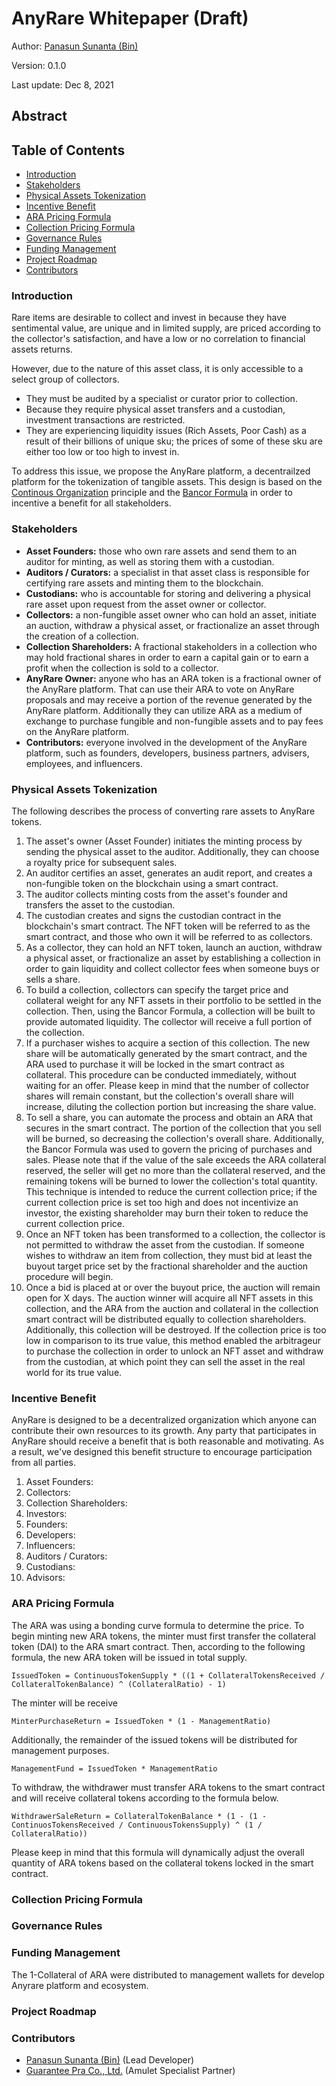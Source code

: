 # AnyRare Whitepaper (Draft)

Author: [Panasun Sunanta (Bin)](mailto:panasun@i17.co)

Version: 0.1.0

Last update: Dec 8, 2021

## Abstract

## Table of Contents
- [Introduction](#introduction)
- [Stakeholders](#stakeholders)
- [Physical Assets Tokenization](#physical-assets-tokenization)
- [Incentive Benefit](#incentive-benefit)
- [ARA Pricing Formula](#ara-pricing-formula)
- [Collection Pricing Formula](#collection-pricing-formula)
- [Governance Rules](#governance-rules)
- [Funding Management](#funding-management)
- [Project Roadmap](#project-roadmap)
- [Contributors](#contributors)

### Introduction
Rare items are desirable to collect and invest in because they have sentimental value, are unique and in limited supply, are priced according to the collector's satisfaction, and have a low or no correlation to financial assets returns.

However, due to the nature of this asset class, it is only accessible to a select group of collectors.

- They must be audited by a specialist or curator prior to collection.
- Because they require physical asset transfers and a custodian, investment transactions are restricted.
- They are experiencing liquidity issues (Rich Assets, Poor Cash) as a result of their billions of unique sku; the prices of some of these sku are either too low or too high to invest in.

To address this issue, we propose the AnyRare platform, a decentrailzed platform for the tokenization of tangible assets. This design is based on the [Continous Organization](https://github.com/C-ORG/whitepaper) principle and the [Bancor Formula](https://github.com/Permissionless-Software-Foundation/token-liquidity/blob/master/docs/bancor-formulas/bancor-protocol-whitepaper.pdf) in order to incentive a benefit for all stakeholders.
### Stakeholders
- **Asset Founders:** those who own rare assets and send them to an auditor for minting, as well as storing them with a custodian.
- **Auditors / Curators:** a specialist in that asset class is responsible for certifying rare assets and minting them to the blockchain.
- **Custodians:** who is accountable for storing and delivering a physical rare asset upon request from the asset owner or collector.
- **Collectors:** a non-fungible asset owner who can hold an asset, initiate an auction, withdraw a physical asset, or fractionalize an asset through the creation of a collection.
- **Collection Shareholders:** A fractional stakeholders in a collection who may hold fractional shares in order to earn a capital gain or to earn a profit when the collection is sold to a collector.
- **AnyRare Owner:** anyone who has an ARA token is a fractional owner of the AnyRare platform. That can use their ARA to vote on AnyRare proposals and may receive a portion of the revenue generated by the AnyRare platform. Additionally they can utilize ARA as a medium of exchange to purchase fungible and non-fungible assets and to pay fees on the AnyRare platform.
- **Contributors:** everyone involved in the development of the AnyRare platform, such as founders, developers, business partners, advisers, employees, and influencers.

### Physical Assets Tokenization
The following describes the process of converting rare assets to AnyRare tokens.

1. The asset's owner (Asset Founder) initiates the minting process by sending the physical asset to the auditor. Additionally, they can choose a royalty price for subsequent sales.
2. An auditor certifies an asset, generates an audit report, and creates a non-fungible token on the blockchain using a smart contract.
3. The auditor collects minting costs from the asset's founder and transfers the asset to the custodian.
4. The custodian creates and signs the custodian contract in the blockchain's smart contract. The NFT token will be referred to as the smart contract, and those who own it will be referred to as collectors.
5. As a collector, they can hold an NFT token, launch an auction, withdraw a physical asset, or fractionalize an asset by establishing a collection in order to gain liquidity and collect collector fees when someone buys or sells a share.
6. To build a collection, collectors can specify the target price and collateral weight for any NFT assets in their portfolio to be settled in the collection. Then, using the Bancor Formula, a collection will be built to provide automated liquidity. The collector will receive a full portion of the collection.
7. If a purchaser wishes to acquire a section of this collection. The new share will be automatically generated by the smart contract, and the ARA used to purchase it will be locked in the smart contract as collateral. This procedure can be conducted immediately, without waiting for an offer. Please keep in mind that the number of collector shares will remain constant, but the collection's overall share will increase, diluting the collection portion but increasing the share value.
8. To sell a share, you can automate the process and obtain an ARA that secures in the smart contract. The portion of the collection that you sell will be burned, so decreasing the collection's overall share. Additionally, the Bancor Formula was used to govern the pricing of purchases and sales. Please note that if the value of the sale exceeds the ARA collateral reserved, the seller will get no more than the collateral reserved, and the remaining tokens will be burned to lower the collection's total quantity. This technique is intended to reduce the current collection price; if the current collection price is set too high and does not incentivize an investor, the existing shareholder may burn their token to reduce the current collection price.
9. Once an NFT token has been transformed to a collection, the collector is not permitted to withdraw the asset from the custodian. If someone wishes to withdraw an item from collection, they must bid at least the buyout target price set by the fractional shareholder and the auction procedure will begin.
10. Once a bid is placed at or over the buyout price, the auction will remain open for X days. The auction winner will acquire all NFT assets in this collection, and the ARA from the auction and collateral in the collection smart contract will be distributed equally to collection shareholders. Additionally, this collection will be destroyed. If the collection price is too low in comparison to its true value, this method enabled the arbitrageur to purchase the collection in order to unlock an NFT asset and withdraw from the custodian, at which point they can sell the asset in the real world for its true value.

### Incentive Benefit
AnyRare is designed to be a decentralized organization which anyone can contribute their own resources to its growth. Any party that participates in AnyRare should receive a benefit that is both reasonable and motivating. As a result, we've designed this benefit structure to encourage participation from all parties.

1. Asset Founders:
2. Collectors:
3. Collection Shareholders:
4. Investors:
5. Founders:
6. Developers:
7. Influencers:
8. Auditors / Curators:
9. Custodians:
10. Advisors:

### ARA Pricing Formula
The ARA was using a bonding curve formula to determine the price. To begin minting new ARA tokens, the minter must first transfer the collateral token (DAI) to the ARA smart contract. Then, according to the following formula, the new ARA token will be issued in total supply.

`IssuedToken = ContinuousTokenSupply * ((1 + CollateralTokensReceived / CollateralTokenBalance) ^ (CollateralRatio) - 1)`

The minter will be receive

`MinterPurchaseReturn = IssuedToken * (1 - ManagementRatio)`

Additionally, the remainder of the issued tokens will be distributed for management purposes.

`ManagementFund = IssuedToken * ManagementRatio`

To withdraw, the withdrawer must transfer ARA tokens to the smart contract and will receive collateral tokens according to the formula below.

`WithdrawerSaleReturn = CollateralTokenBalance * (1 - (1 - ContinuosTokensReceived / ContinuousTokensSupply) ^ (1 / CollateralRatio))`

Please keep in mind that this formula will dynamically adjust the overall quantity of ARA tokens based on the collateral tokens locked in the smart contract.

### Collection Pricing Formula

### Governance Rules

### Funding Management
The 1-Collateral of ARA were distributed to management wallets for develop Anyrare platform and ecosystem.

### Project Roadmap

### Contributors
- [Panasun Sunanta (Bin)](mailto:panasun@i17.co) (Lead Developer)
- [Guarantee Pra Co., Ltd.](http://g-pra.com) (Amulet Specialist Partner)
